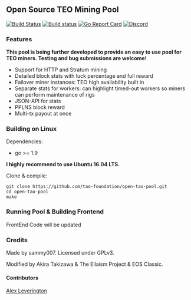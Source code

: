 ## Open Source TEO Mining Pool

[![Build Status](https://travis-ci.org/tao-foundation/open-tao-pool.svg?branch=master)](https://travis-ci.org/tao-foundation/open-tao-pool)
[![Build status](https://ci.appveyor.com/api/projects/status/ydvdrc0jb644h565/branch/master?svg=true)](https://ci.appveyor.com/project/tao-foundation/open-tao-pool/branch/master)
[![Go Report Card](https://goreportcard.com/badge/github.com/tao-foundation/open-tao-pool)](https://goreportcard.com/report/github.com/tao-foundation/open-tao-pool)
[![Discord](https://img.shields.io/badge/discord-join%20chat-blue.svg)](https://discord.gg/EEzNEEu)

### Features  

**This pool is being further developed to provide an easy to use pool for TEO miners. Testing and bug submissions are welcome!**

* Support for HTTP and Stratum mining
* Detailed block stats with luck percentage and full reward
* Failover miner instances: TEO high availability built in
* Separate stats for workers: can highlight timed-out workers so miners can perform maintenance of rigs
* JSON-API for stats
* PPLNS block reward
* Multi-tx payout at once

### Building on Linux

Dependencies:

  * go >= 1.9

**I highly recommend to use Ubuntu 16.04 LTS.**

Clone & compile:

    git clone https://github.com/tao-foundation/open-tao-pool.git
    cd open-tao-pool
    make

### Running Pool & Building Frontend

FrontEnd Code will be updated 
### Credits

Made by sammy007. Licensed under GPLv3.

Modified by Akira Takizawa & The Ellaism Project & EOS Classic.

#### Contributors

[Alex Leverington](https://github.com/subtly)

